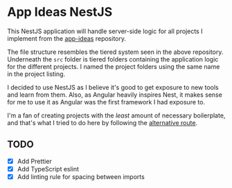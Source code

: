 # App Ideas NestJS

This NestJS application will handle server-side logic for all projects I implement from the [app-ideas](https://github.com/florinpop17/app-ideas) repository.

The file structure resembles the tiered system seen in the above repository. Underneath the `src` folder is tiered folders containing the application logic for the different projects. I named the project folders using the same name in the project listing.

I decided to use NestJS as I believe it's good to get exposure to new tools and learn from them. Also, as Angular heavily inspires Nest, it makes sense for me to use it as Angular was the first framework I had exposure to.

I'm a fan of creating projects with the _least_ amount of necessary boilerplate, and that's what I tried to do here by following the [alternative route](https://docs.nestjs.com/#alternatives).

## TODO

- [x] Add Prettier
- [x] Add TypeScript eslint
- [x] Add linting rule for spacing between imports
